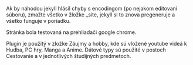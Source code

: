 Ak by náhodou jekyll hlásil chyby s encodingom (po nejakom editovaní súboru), zmažte všetko v žložke _site, 
jekyll si to znova pregeneruje a všetko funguje v poriadku.

Stránka bola testovaná na prehliadači google chrome.

Plugin je použitý v zložke Záujmy a hobby, kde sú vložené youtube videá k Hudba, PC hry, Manga a Anime.
Dátové typy sú použité v postoch Cestovanie a v jednotlivých študijných predmetoch.
